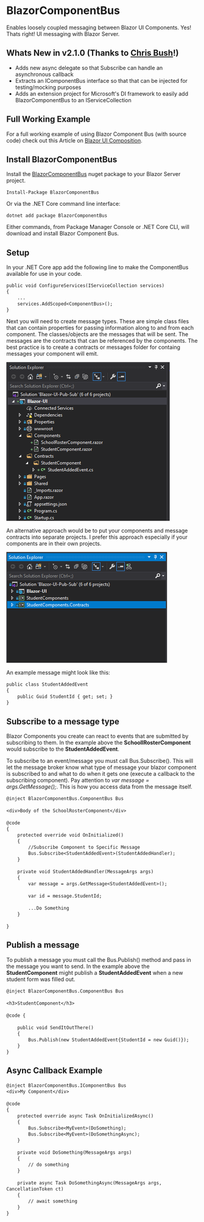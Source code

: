 # BlazorComponentBus
Enables loosely coupled messaging between Blazor UI Components. Yes! Thats right! UI messaging with Blazor Server.

## Whats New in v2.1.0 (Thanks to [Chris Bush](https://github.com/cjbush)!)
- Adds new async delegate so that Subscribe can handle an asynchronous callback
- Extracts an IComponentBus interface so that that can be injected for testing/mocking purposes
- Adds an extension project for Microsoft's DI framework to easily add BlazorComponentBus to an IServiceCollection

## Full Working Example
For a full working example of using Blazor Component Bus (with source code) check out this Article on [Blazor UI Composition](https://clearmeasure.com/blazor-ui-composition/).

## Install BlazorComponentBus

Install the [BlazorComponentBus](https://www.nuget.org/packages/BlazorComponentBus) nuget package to your Blazor Server project.
    
    Install-Package BlazorComponentBus

Or via the .NET Core command line interface:

    dotnet add package BlazorComponentBus

Either commands, from Package Manager Console or .NET Core CLI, will download and install Blazor Component Bus.

## Setup
In your .NET Core app add the following line to make the ComponentBus available for use in your code.

    public void ConfigureServices(IServiceCollection services)
    {
        ...
        services.AddScoped<ComponentBus>();
    }

Next you will need to create message types. These are simple class files that can contain properties for passing information along to and from each component. The classes/objects are the messages that will be sent. The messages are the contracts that can be referenced by the components. The best practice is to create a contracts or messages folder for containg messages your component will emit.

![Screenshot](readme-img/example-contracts.png)

An alternative approach would be to put your components and message contracts into separate projects. I prefer this approach especially if your components are in their own projects.

![Screenshot](readme-img/example-contracts-project.png)

An example message might look like this:

    public class StudentAddedEvent
    {
        public Guid StudentId { get; set; }
    }

## Subscribe to a message type

Blazor Components you create can react to events that are submitted by subscribing to them. In the example above the **SchoollRosterComponent** would subscribe to the **StudentAddedEvent**. 

To subscribe to an event/message you must call Bus.Subscribe(). This will let the message broker know what type of message your blazor component is subscribed to and what to do when it gets one (execute a callback to the subscribing component). Pay attention to  _var message = args.GetMessage<StudentAddedEvent>();_. This is how you access data from the message itself.

    @inject BlazorComponentBus.ComponentBus Bus

    <div>Body of the SchoolRosterComponent</div>
    
    @code
    {
        protected override void OnInitialized()
        {
            //Subscribe Component to Specific Message
            Bus.Subscribe<StudentAddedEvent>(StudentAddedHandler);
        }

        private void StudentAddedHandler(MessageArgs args)
        {
            var message = args.GetMessage<StudentAddedEvent>();

            var id = message.StudentId;

            ...Do Something
        }

    }

## Publish a message

To publish a message you must call the Bus.Publish() method and pass in the message you want to send. In the example above the **StudentComponent** might publish a **StudentAddedEvent** when a new student form was filled out.

    @inject BlazorComponentBus.ComponentBus Bus

    <h3>StudentComponent</h3>

    @code {

        public void SendItOutThere()
        {
            Bus.Publish(new StudentAddedEvent{StudentId = new Guid()});
        }
    }


## Async Callback Example


    @inject BlazorComponentBus.IComponentBus Bus
    <div>My Component</div>
    
    @code
    {
        protected override async Task OnInitializedAsync()
        {
            Bus.Subscribe<MyEvent>(DoSomething);
            Bus.Subscribe<MyEvent>(DoSomethingAsync);
        }

        private void DoSomething(MessageArgs args) 
        {
            // do something
        }

        private async Task DoSomethingAsync(MessageArgs args, CancellationToken ct) 
        {
            // await something
        }
    }
